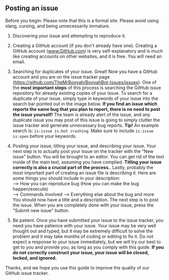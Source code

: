 ## Posting an issue
Before you begin: Please note that this is a formal site. Please avoid using slang, cursing, and being unnecessarily immature.

1. Discovering your issue and attempting to reproduce it.

2. Creating a GitHub account (if you don't already have one).
Creating a GitHub account (www.GitHub.com) is very self-explanatory and is much like creating accounts on other websites, and it is free. You will need an email.

3. Searching for duplicates of your issue.
Great! Now you have a GitHub account and you are on the issue tracker page (https://github.com/TheMrBooyah/BooyahBot-Issues/issues). One of the **most important steps** of this process is searching the GitHub issue repository for already existing copies of your issue. To search for a duplicate of your issue, simply type in keywords of your issue into the search bar pointed out in the image below. **If you find an issue which reports the same bug that you plan to report, there is no need to post the issue yourself!** The team is already alert of the issue, and any duplicate issue you may post of this issue is going to simply clutter the issue tracker and generate unnecessary bug reports.
**Tip!** An example search is: `is:issue is:bot crashing`. Make sure to include `is:issue is:open` before your keywords.

4. Posting your issue, titling your issue, and describing your issue.
Your next step is to actually post your issue on the tracker with the "New issue" button.
You will be brought to an editor.
You can get rid of the text inside of the main text, assuming you have complied.
**Titling your issue correctly is also a crucial part of the process.**.
Lastly, probably the most important part of creating an issue file is describing it.
Here are some things you should include in your description:    
--> How you can reproduce bug (How you can make the bug happen/execute)    
--> Commands involved
--> Everything else about the bug and more    
You should now have a title and a description. The next step is to post the issue. When you are completely done with your issue, press the "Submit new issue" button.

5. Be patient.
Once you have submitted your issue to the issue tracker, you need you have patience with your issue. Your issue may be very well thought out and typed, but it may be extremely difficult to solve the problem and it may take months of coding or editing to fix it. Do not expect a response to your issue immediately, but we will try our best to get to you and provide you, as long as you comply with this guide. **If you do not correctly construct your issue, your issue will be closed, locked, and ignored.**

Thanks, and we hope you use this guide to improve the quality of our GitHub issue tracker.
